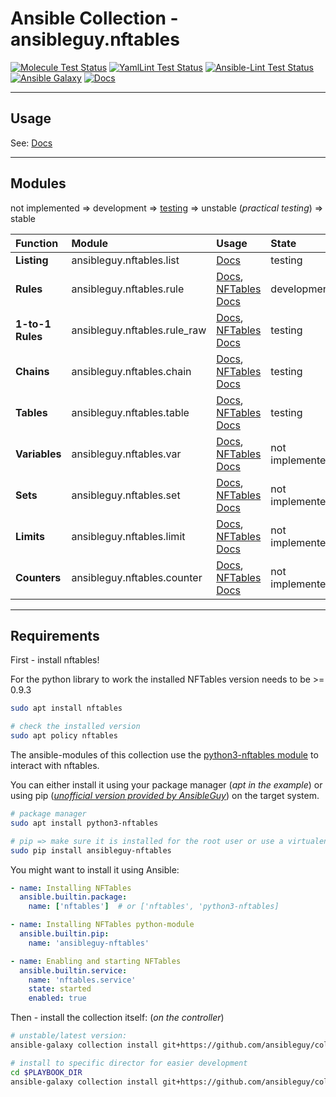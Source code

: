 # Ansible Collection - ansibleguy.nftables

[![Molecule Test Status](https://badges.ansibleguy.net/collection_nftables.molecule.svg)](https://github.com/ansibleguy/collection_nftables/blob/latest/roles/)
[![YamlLint Test Status](https://badges.ansibleguy.net/collection_nftables.yamllint.svg)](https://yamllint.readthedocs.io/en/stable/)
[![Ansible-Lint Test Status](https://badges.ansibleguy.net/collection_nftables.ansiblelint.svg)](https://ansible-lint.readthedocs.io/en/latest/)
[![Ansible Galaxy](https://img.shields.io/ansible/collection/COLLECTION-ID)](https://galaxy.ansible.com/ansibleguy/nftables)
[![Docs](https://readthedocs.org/projects/nftables_ansible/badge/?version=latest&style=flat)](https://nftables.ansibleguy.net)

----

## Usage

See: [Docs](https://nftables.ansibleguy.net)

----

## Modules

not implemented => development => [testing](https://github.com/ansibleguy/collection_nftables/blob/latest/tests) => unstable (_practical testing_) => stable

| Function            | Module                       | Usage                                                                                                                                                                                | State           |
|:--------------------|:-----------------------------|:-------------------------------------------------------------------------------------------------------------------------------------------------------------------------------------|:----------------|
| **Listing**         | ansibleguy.nftables.list     | [Docs](https://nftables.ansibleguy.net/en/latest/modules/list.html)                                                                                                                  | testing     |
| **Rules**           | ansibleguy.nftables.rule     | [Docs](https://nftables.ansibleguy.net/en/latest/modules/rule.html), [NFTables Docs](https://wiki.nftables.org/wiki-nftables/index.php/Quick_reference-nftables_in_10_minutes#Rules) | development     |
| **1-to-1 Rules**    | ansibleguy.nftables.rule_raw | [Docs](https://nftables.ansibleguy.net/en/latest/modules/rule.html), [NFTables Docs](https://wiki.nftables.org/wiki-nftables/index.php/Quick_reference-nftables_in_10_minutes#Rules) | testing         |
| **Chains**          | ansibleguy.nftables.chain    | [Docs](https://nftables.ansibleguy.net/en/latest/modules/chain.html), [NFTables Docs](https://wiki.nftables.org/wiki-nftables/index.php/Configuring_chains)                          | testing |
| **Tables**          | ansibleguy.nftables.table    | [Docs](https://nftables.ansibleguy.net/en/latest/modules/table.html), [NFTables Docs](https://wiki.nftables.org/wiki-nftables/index.php/Configuring_tables)                          | testing |
| **Variables**       | ansibleguy.nftables.var      | [Docs](https://nftables.ansibleguy.net/en/latest/modules/var.html), [NFTables Docs](https://wiki.nftables.org/wiki-nftables/index.php/Scripting#Defining_variables)                  | not implemented |
| **Sets**            | ansibleguy.nftables.set      | [Docs](https://nftables.ansibleguy.net/en/latest/modules/set.html), [NFTables Docs](https://wiki.nftables.org/wiki-nftables/index.php/Sets)                                          | not implemented |
| **Limits**          | ansibleguy.nftables.limit    | [Docs](https://nftables.ansibleguy.net/en/latest/modules/limit.html), [NFTables Docs](https://wiki.nftables.org/wiki-nftables/index.php/Limits)                                      | not implemented |
| **Counters**        | ansibleguy.nftables.counter  | [Docs](https://nftables.ansibleguy.net/en/latest/modules/counter.html), [NFTables Docs](https://wiki.nftables.org/wiki-nftables/index.php/Counters)                                  | not implemented |

----

## Requirements

First - install nftables!

For the python library to work the installed NFTables version needs to be >= 0.9.3

```bash
sudo apt install nftables

# check the installed version
sudo apt policy nftables
```

The ansible-modules of this collection use the [python3-nftables module](https://ral-arturo.org/2020/11/22/python-nftables-tutorial.html) to interact with nftables.

You can either install it using your package manager (_apt in the example_) or using pip (_[unofficial version provided by AnsibleGuy](https://github.com/ansibleguy/python3-nftables)_) on the target system.

```bash
# package manager
sudo apt install python3-nftables

# pip => make sure it is installed for the root user or use a virtualenv
sudo pip install ansibleguy-nftables
```

You might want to install it using Ansible:

```yaml
- name: Installing NFTables
  ansible.builtin.package:
    name: ['nftables']  # or ['nftables', 'python3-nftables]

- name: Installing NFTables python-module
  ansible.builtin.pip:
    name: 'ansibleguy-nftables'

- name: Enabling and starting NFTables
  ansible.builtin.service:
    name: 'nftables.service'
    state: started
    enabled: true
```

Then - install the collection itself: (_on the controller_)

```bash
# unstable/latest version:
ansible-galaxy collection install git+https://github.com/ansibleguy/collection_nftables.git

# install to specific director for easier development
cd $PLAYBOOK_DIR
ansible-galaxy collection install git+https://github.com/ansibleguy/collection_nftables.git -p ./collections
```
